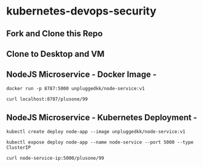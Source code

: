 # kubernetes-devops-security

## Fork and Clone this Repo

## Clone to Desktop and VM

## NodeJS Microservice - Docker Image -

`docker run -p 8787:5000 unpluggedkk/node-service:v1`

`curl localhost:8787/plusone/99`

## NodeJS Microservice - Kubernetes Deployment -

`kubectl create deploy node-app --image unpluggedkk/node-service:v1`

`kubectl expose deploy node-app --name node-service --port 5000 --type ClusterIP`

`curl node-service-ip:5000/plusone/99`
